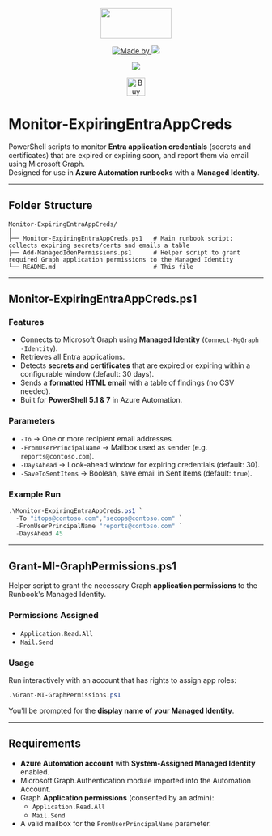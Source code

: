 <p align="center">
    <a href="https://scloud.work" alt="Florian Salzmann | scloud"></a>
            <img src="https://scloud.work/wp-content/uploads/2023/08/terminal-logo-scloud.webp" width="140" height="60" /></a>
</p>
<p align="center">
    <a href="https://www.linkedin.com/in/fsalzmann/">
        <img alt="Made by" src="https://img.shields.io/static/v1?label=made%20by&message=Florian%20Salzmann&color=04D361">
    </a>
    <a href="https://x.com/FlorianSLZ" alt="X / Twitter">
    	<img src="https://img.shields.io/twitter/follow/FlorianSLZ.svg?style=social"/>
    </a>
</p>
<p align="center">
    <a href="https://raw.githubusercontent.com/FlorianSLZ/EntraGroup.Toolbox/master/LICENSE" alt="GitHub License">
        <img src="https://img.shields.io/github/license/FlorianSLZ/EntraGroup.Toolbox.svg" />
    </a>

</p>

<p align="center">
    <a href='https://ko-fi.com/elflorian' target='_blank'><img height='36' style='border:0px;height:36px;' src='https://cdn.ko-fi.com/cdn/kofi1.png?v=3' border='0' alt='Buy Me a Glass of wine' /></a>
</p>

# Monitor-ExpiringEntraAppCreds

PowerShell scripts to monitor **Entra application credentials** (secrets and certificates) that are expired or expiring soon, and report them via email using Microsoft Graph.  
Designed for use in **Azure Automation runbooks** with a **Managed Identity**.

---

## Folder Structure

```
Monitor-ExpiringEntraAppCreds/
│
├── Monitor-ExpiringEntraAppCreds.ps1   # Main runbook script: collects expiring secrets/certs and emails a table
├── Add-ManagedIdenPermissions.ps1      # Helper script to grant required Graph application permissions to the Managed Identity
└── README.md                           # This file
```

---

## Monitor-ExpiringEntraAppCreds.ps1

### Features
- Connects to Microsoft Graph using **Managed Identity** (`Connect-MgGraph -Identity`).
- Retrieves all Entra applications.
- Detects **secrets and certificates** that are expired or expiring within a configurable window (default: 30 days).
- Sends a **formatted HTML email** with a table of findings (no CSV needed).
- Built for **PowerShell 5.1 & 7** in Azure Automation.

### Parameters
- `-To` → One or more recipient email addresses.  
- `-FromUserPrincipalName` → Mailbox used as sender (e.g. `reports@contoso.com`).  
- `-DaysAhead` → Look-ahead window for expiring credentials (default: 30).  
- `-SaveToSentItems` → Boolean, save email in Sent Items (default: `true`).  

### Example Run
```powershell
.\Monitor-ExpiringEntraAppCreds.ps1 `
  -To "itops@contoso.com","secops@contoso.com" `
  -FromUserPrincipalName "reports@contoso.com" `
  -DaysAhead 45
```

---

## Grant-MI-GraphPermissions.ps1

Helper script to grant the necessary Graph **application permissions** to the Runbook's Managed Identity.

### Permissions Assigned
- `Application.Read.All`  
- `Mail.Send`

### Usage
Run interactively with an account that has rights to assign app roles:
```powershell
.\Grant-MI-GraphPermissions.ps1
```
You'll be prompted for the **display name of your Managed Identity**.

---

## Requirements

- **Azure Automation account** with **System-Assigned Managed Identity** enabled.
- Microsoft.Graph.Authentication module imported into the Automation Account.
- Graph **Application permissions** (consented by an admin):
  - `Application.Read.All`
  - `Mail.Send`
- A valid mailbox for the `FromUserPrincipalName` parameter.



